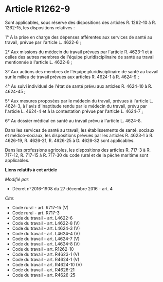 # Article R1262-9

Sont applicables, sous réserve des dispositions des articles R. 1262-10 à R. 1262-15, les dispositions relatives : 

1° A la prise en charge des dépenses afférentes aux services de santé au travail, prévue par l'article L. 4622-6 ; 

2° Aux missions du médecin du travail prévues par l'article R. 4623-1 et à celles des autres membres de l'équipe
pluridisciplinaire de santé au travail mentionnée à l'article L. 4622-8 ; 

3° Aux actions des membres de l'équipe pluridisciplinaire de santé au travail sur le milieu de travail prévues aux articles
R. 4624-1 à R. 4624-9 ; 

4° Au suivi individuel de l'état de santé prévu aux articles R. 4624-10 à R. 4624-45 ; 

5° Aux mesures proposées par le médecin du travail, prévues à l'article L. 4624-3, à l'avis d'inaptitude rendu par le médecin
du travail, prévu par l'article L. 4624-4 et à la contestation prévue par l'article L. 4624-7 ; 

6° Au dossier médical en santé au travail prévu à l'article L. 4624-8. 

Dans les services de santé au travail, les établissements de santé, sociaux et médico-sociaux, les dispositions prévues par
les articles R. 4623-1 à R. 4626-19, R. 4626-21, R. 4626-25 à D. 4626-32 sont applicables. 

Dans les professions agricoles, les dispositions des articles R. 717-3 à R. 717-12, R. 717-15 à R. 717-30 du code rural et de
la pêche maritime sont applicables.

**Liens relatifs à cet article**

_Modifié par_:

  - Décret n°2016-1908 du 27 décembre 2016 - art. 4

_Cite_:

  - Code rural - art. R717-15 (V)
  - Code rural - art. R717-3
  - Code du travail - art. L4622-6
  - Code du travail - art. L4622-8 (V)
  - Code du travail - art. L4624-3 (V)
  - Code du travail - art. L4624-4 (V)
  - Code du travail - art. L4624-7 (V)
  - Code du travail - art. L4624-8 (V)
  - Code du travail - art. R1262-10
  - Code du travail - art. R4623-1 (V)
  - Code du travail - art. R4624-1 (V)
  - Code du travail - art. R4624-10 (V)
  - Code du travail - art. R4626-21
  - Code du travail - art. R4626-25
